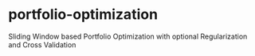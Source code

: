 # portfolio-optimization
Sliding Window based Portfolio Optimization with optional Regularization and Cross Validation
